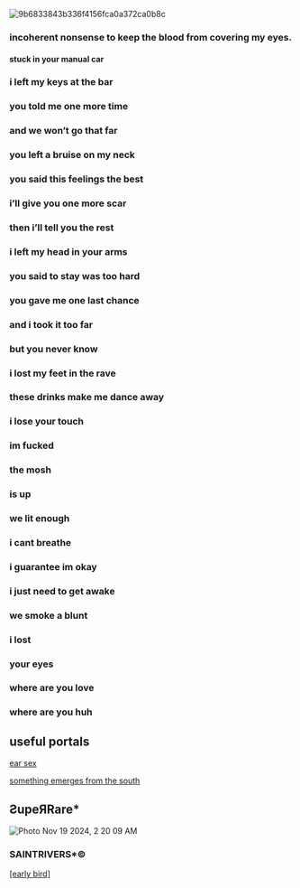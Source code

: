 ![9b6833843b336f4156fca0a372ca0b8c](https://github.com/user-attachments/assets/8e8de1f9-a353-46d9-804a-b833faac8087)


### incoherent nonsense to keep the blood from covering my eyes.
#### stuck in your manual car
### i left my keys at the bar
### you told me one more time
### and we won’t go that far
### you left a bruise on my neck
### you said this feelings the best
### i’ll give you one more scar
### then i’ll tell you the rest

### i left my head in your arms
### you said to stay was too hard
### you gave me one last chance
### and i took it too far

### but you never know

### i lost my feet in the rave 
### these drinks make me dance away
### i lose your touch
### im fucked
### the mosh
### is up
### we lit enough
### i cant breathe

### i guarantee im okay
### i just need to get awake
### we smoke a blunt
### i lost
### your eyes
### where are you love
### where are you huh

## useful portals

[ear sex](https://linktr.ee/SaintToki)

[something emerges from the south](https://www.tumblr.com/hxrrxrpxrn/767396759690412032)




## ƧupeЯRare*

![Photo Nov 19 2024, 2 20 09 AM](https://github.com/user-attachments/assets/b9225add-a440-4702-bc53-920250091c62)

### SAINTRIVERS*©

[[early bird]](https://youtu.be/b511NF8XBA8)
